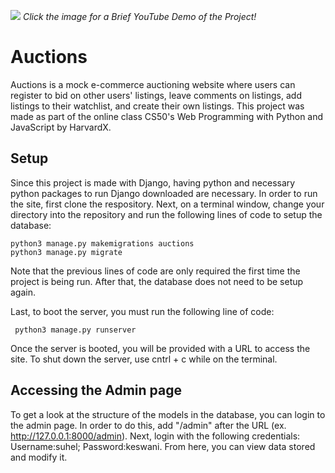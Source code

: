 [<img src="https://i.imgur.com/z6VAotx.png">](https://youtu.be/aQNwzTzAekc)
*Click the image for a Brief YouTube Demo of the Project!*

# Auctions
Auctions is a mock e-commerce auctioning website where users can register to bid on other users' listings, leave comments on listings, add listings to their watchlist, and create their own listings. This project was made as part of the online class CS50's Web Programming with Python and JavaScript by HarvardX.

## Setup
Since this project is made with Django, having python and necessary python packages to run Django downloaded are necessary. In order to run the site, first clone the respository. Next, on a terminal window, change your directory into the repository and run the following lines of code to setup the database:

```
python3 manage.py makemigrations auctions
python3 manage.py migrate
```
Note that the previous lines of code are only required the first time the project is being run. After that, the database does not need to be setup again.

Last, to boot the server, you must run the following line of code:

``` python3 manage.py runserver```

Once the server is booted, you will be provided with a URL to access the site. To shut down the server, use cntrl + c while on the terminal.

## Accessing the Admin page
To get a look at the structure of the models in the database, you can login to the admin page. In order to do this, add "/admin" after the URL (ex. http://127.0.0.1:8000/admin). Next, login with the following credentials: Username:suhel; Password:keswani. From here, you can view data stored and modify it.
